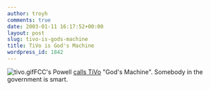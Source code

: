 ```yaml
---
author: troyh
comments: true
date: 2003-01-11 16:17:52+00:00
layout: post
slug: tivo-is-gods-machine
title: TiVo is God's Machine
wordpress_id: 1842
---
```


![tivo.gif](http://fumweb/MT/archives/tivo.gif)FCC's Powell [calls TiVo](http://story.news.yahoo.com/news?tmpl=story&ncid=528&e=4&cid=528&u=/ap/20030110/ap_on_hi_te/fcc_loves_tivo) "God's Machine". Somebody in the government is smart.
